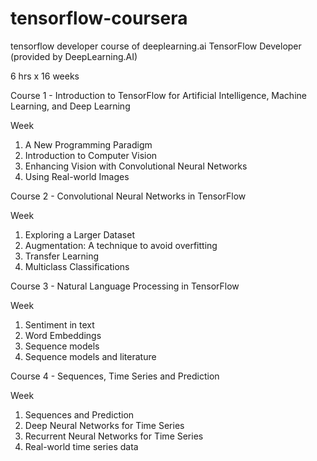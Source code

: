 # tensorflow-coursera
tensorflow developer course of deeplearning.ai
TensorFlow Developer (provided by DeepLearning.AI)

6 hrs x 16 weeks

Course 1 - Introduction to TensorFlow for Artificial Intelligence, Machine Learning, and Deep Learning 

Week
1. A New Programming Paradigm 
2. Introduction to Computer Vision 
3. Enhancing Vision with Convolutional Neural Networks
4. Using Real-world Images 

Course 2 - Convolutional Neural Networks in TensorFlow

Week
1. Exploring a Larger Dataset 
2. Augmentation: A technique to avoid overfitting
3. Transfer Learning
4. Multiclass Classifications 

Course 3 - Natural Language Processing in TensorFlow

Week
1. Sentiment in text
2. Word Embeddings
3. Sequence models
4. Sequence models and literature


Course 4 - Sequences, Time Series and Prediction

Week
1. Sequences and Prediction
2. Deep Neural Networks for Time Series
3. Recurrent Neural Networks for Time Series
4. Real-world time series data
